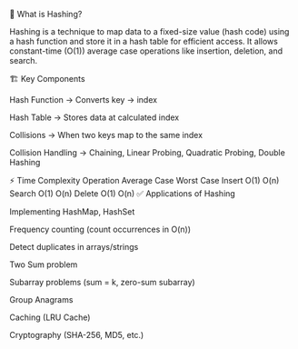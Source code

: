 📌 What is Hashing?

Hashing is a technique to map data to a fixed-size value (hash code) using a hash function and store it in a hash table for efficient access. It allows constant-time (O(1)) average case operations like insertion, deletion, and search.

🏗️ Key Components

Hash Function → Converts key → index

Hash Table → Stores data at calculated index

Collisions → When two keys map to the same index

Collision Handling → Chaining, Linear Probing, Quadratic Probing, Double Hashing

⚡ Time Complexity Operation Average Case Worst Case Insert O(1) O(n) Search O(1) O(n) Delete O(1) O(n) ✅ Applications of Hashing

Implementing HashMap, HashSet

Frequency counting (count occurrences in O(n))

Detect duplicates in arrays/strings

Two Sum problem

Subarray problems (sum = k, zero-sum subarray)

Group Anagrams

Caching (LRU Cache)

Cryptography (SHA-256, MD5, etc.)
